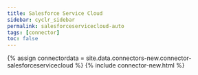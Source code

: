 ```yaml
---
title: Salesforce Service Cloud
sidebar: cyclr_sidebar
permalink: salesforceservicecloud-auto
tags: [connector]
toc: false
---
```

{% assign connectordata = site.data.connectors-new.connector-salesforceservicecloud %}
{% include connector-new.html %}	